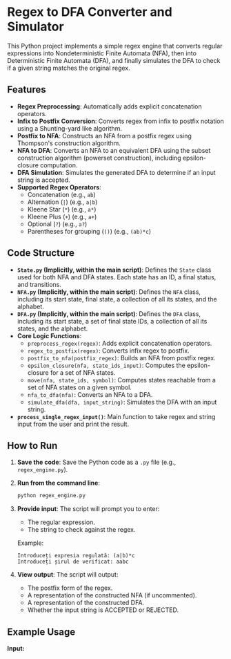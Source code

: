 # Regex to DFA Converter and Simulator

This Python project implements a simple regex engine that converts regular expressions into Nondeterministic Finite Automata (NFA), then into Deterministic Finite Automata (DFA), and finally simulates the DFA to check if a given string matches the original regex.

## Features

*   **Regex Preprocessing**: Automatically adds explicit concatenation operators.
*   **Infix to Postfix Conversion**: Converts regex from infix to postfix notation using a Shunting-yard like algorithm.
*   **Postfix to NFA**: Constructs an NFA from a postfix regex using Thompson's construction algorithm.
*   **NFA to DFA**: Converts an NFA to an equivalent DFA using the subset construction algorithm (powerset construction), including epsilon-closure computation.
*   **DFA Simulation**: Simulates the generated DFA to determine if an input string is accepted.
*   **Supported Regex Operators**:
    *   Concatenation (e.g., `ab`)
    *   Alternation (`|`) (e.g., `a|b`)
    *   Kleene Star (`*`) (e.g., `a*`)
    *   Kleene Plus (`+`) (e.g., `a+`)
    *   Optional (`?`) (e.g., `a?`)
    *   Parentheses for grouping (`()`) (e.g., `(ab)*c`)

## Code Structure

*   **`State.py` (Implicitly, within the main script)**: Defines the `State` class used for both NFA and DFA states. Each state has an ID, a final status, and transitions.
*   **`NFA.py` (Implicitly, within the main script)**: Defines the `NFA` class, including its start state, final state, a collection of all its states, and the alphabet.
*   **`DFA.py` (Implicitly, within the main script)**: Defines the `DFA` class, including its start state, a set of final state IDs, a collection of all its states, and the alphabet.
*   **Core Logic Functions**:
    *   `preprocess_regex(regex)`: Adds explicit concatenation operators.
    *   `regex_to_postfix(regex)`: Converts infix regex to postfix.
    *   `postfix_to_nfa(postfix_regex)`: Builds an NFA from postfix regex.
    *   `epsilon_closure(nfa, state_ids_input)`: Computes the epsilon-closure for a set of NFA states.
    *   `move(nfa, state_ids, symbol)`: Computes states reachable from a set of NFA states on a given symbol.
    *   `nfa_to_dfa(nfa)`: Converts an NFA to a DFA.
    *   `simulate_dfa(dfa, input_string)`: Simulates the DFA with an input string.
*   **`process_single_regex_input()`**: Main function to take regex and string input from the user and print the result.

## How to Run

1.  **Save the code**: Save the Python code as a `.py` file (e.g., `regex_engine.py`).
2.  **Run from the command line**:
    ```bash
    python regex_engine.py
    ```
3.  **Provide input**: The script will prompt you to enter:
    *   The regular expression.
    *   The string to check against the regex.

    Example:
    ```
    Introduceți expresia regulată: (a|b)*c
    Introduceți șirul de verificat: aabc
    ```
4.  **View output**: The script will output:
    *   The postfix form of the regex.
    *   A representation of the constructed NFA (if uncommented).
    *   A representation of the constructed DFA.
    *   Whether the input string is ACCEPTED or REJECTED.

## Example Usage

**Input:**
